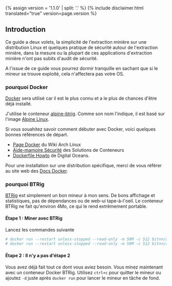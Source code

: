 {% assign version = '1.1.0' | split: '.' %}
{% include disclaimer.html translated="true" version=page.version %}
## Introduction

Ce guide a deux volets, la simplicité de l'extraction minière sur une distribution Linux et quelques pratique de sécurité autour de l'extraction minière, dans la mesure ou la plupart de ces applications d'extraction minière n'ont pas subits d'audit de sécurité.

A l'issue de ce guide vous pourrez dormir tranquille en sachant que si le mineur se trouve exploité, cela n'affectera pas votre OS.

### pourquoi Docker

[Docker](https://www.docker.com/) sera utilisé car il est le plus connu et a le plus de chances d'être déjà installé.

J'utilise le conteneur [alpine-btrig](https://hub.docker.com/r/bitnn/alpine-btrig/). Comme son nom l'indique, il est basé sur l'image [Alpine Linux](https://www.alpinelinux.org/).

Si vous souahitez savoir comment débuter avec Docker, voici quelques bonnes références de départ.
* [Page Docker](https://wiki.archlinux.org/index.php/Docker) du Wiki Arch Linux
* [Aide-mamoire Sécurité](http://container-solutions.com/content/uploads/2015/06/15.06.15_DockerCheatSheet_A2.pdf) des Solutions de Conteneurs
* [Dockerfile Howto](https://www.digitalocean.com/community/tutorials/docker-explained-using-dockerfiles-to-automate-building-of-images) de Digital Oceans.

Pour une installation sur une distribution spécifique, merci de vous référer au site web des [Docs Docker](https://docs.docker.com/engine/installation/).

### pourquoi BTRig

[BTRig](https://github.com/btrig/btrig) est simplement un bon mineur à mon sens. De bons affichage et statistiques, pas de dépendances ou de web-ui tape-à-l'oeil. Le conteneur BTRig ne fait qu'environ 4Mo, ce qui le rend extrêmement portable.

#### Étape 1 : Miner avec BTRig

Lancez les commandes suivante

```bash
# docker run --restart unless-stopped --read-only -m 50M -c 512 bitnn/alpine-btrig -o POOL01 -o POOL02 -u WALLET -p PASSWORD -k
# docker run --restart unless-stopped --read-only -m 50M -c 512 bitnn/alpine-btrig -o pool.supportbtr.com:7777 -u 45CJVagd6WwQAQfAkS91EHiTyfVaJn12uM4Su8iz6S2SHZ3QthmFM9BSPHVZY388ASWx8G9Wbz4BA24RQZUpGczb35fnnJz -p docker:secret -k
```

#### Étape 2 : Il n'y a pas d'étape 2

Vous avez déjà fait tout ce dont vous aviez besoin. Vous minez maintenant avec un conteneur Docker BTRig. Utilisez `ctrl+c` pour quitter le mineur ou ajoutez `-d` juste après `docker run` pour lancer le mineur en tâche de fond.

